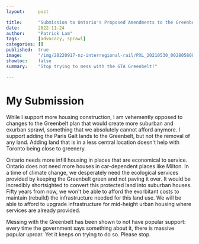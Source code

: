 ```yaml
---
layout:     post

title:      "Submission to Ontario's Proposed Amendments to the Greenbelt Plan"
date:       2022-11-24
author:     "Patrick Lam"
tags:       [advocacy, sprawl]
categories: []
published:  true
image:      "/img/20220917-nz-interregional-rail/PXL_20210530_002805808.webp"
showtoc:    false
summary:    "Stop trying to mess with the GTA Greenbelt!"

---
```


<style>
.post-heading h1  { color: yellow; text-shadow: 2px 2px 2px grey; }
.meta { color: #fff; text-shadow: 1px 1px 1px grey; }
</style>

# My Submission

While I support more housing construction, I am vehemently opposed to changes to the Greenbelt plan that would create more suburban and exurban sprawl, something that we absolutely cannot afford anymore. I support adding the Paris Galt lands to the Greenbelt, but not the removal of any land. Adding land that is in a less central location doesn't help with Toronto being close to greenery.

Ontario needs more infill housing in places that are economical to service. Ontario does not need more houses in car-dependent places like Milton. In a time of climate change, we desperately need the ecological services provided by keeping the Greenbelt green and not paving it over. It would be incredibly shortsighted to convert this protected land into suburban houses. Fifty years from now, we won't be able to afford the exorbitant costs to maintain (rebuild) the infrastructure needed for this land use. We will be able to afford to upgrade infrastructure for mid-height urban housing where services are already provided.

Messing with the Greenbelt has been shown to not have popular support: every time the government says something about it, there is massive popular uproar. Yet it keeps on trying to do so. Please stop.
